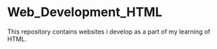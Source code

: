 # Web_Development_HTML
This repository contains websites i develop as a part of my learning of HTML.
